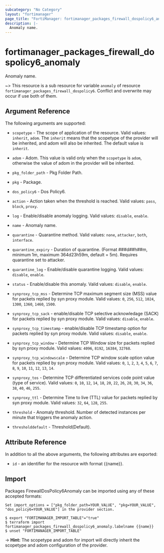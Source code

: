 ```yaml
---
subcategory: "No Category"
layout: "fortimanager"
page_title: "FortiManager: fortimanager_packages_firewall_dospolicy6_anomaly"
description: |-
  Anomaly name.
---
```


# fortimanager_packages_firewall_dospolicy6_anomaly
Anomaly name.

~> This resource is a sub resource for variable `anomaly` of resource `fortimanager_packages_firewall_dospolicy6`. Conflict and overwrite may occur if use both of them.



## Argument Reference


The following arguments are supported:

* `scopetype` - The scope of application of the resource. Valid values: `inherit`, `adom`. The `inherit` means that the scopetype of the provider will be inherited, and adom will also be inherited. The default value is `inherit`.
* `adom` - Adom. This value is valid only when the `scopetype` is `adom`, otherwise the value of adom in the provider will be inherited.
* `pkg_folder_path` - Pkg Folder Path.
* `pkg` - Package.
* `dos_policy6` - Dos Policy6.

* `action` - Action taken when the threshold is reached. Valid values: `pass`, `block`, `proxy`.

* `log` - Enable/disable anomaly logging. Valid values: `disable`, `enable`.

* `name` - Anomaly name.
* `quarantine` - Quarantine method. Valid values: `none`, `attacker`, `both`, `interface`.

* `quarantine_expiry` - Duration of quarantine. (Format ###d##h##m, minimum 1m, maximum 364d23h59m, default = 5m). Requires quarantine set to attacker.
* `quarantine_log` - Enable/disable quarantine logging. Valid values: `disable`, `enable`.

* `status` - Enable/disable this anomaly. Valid values: `disable`, `enable`.

* `synproxy_tcp_mss` - Determine TCP maximum segment size (MSS) value for packets replied by syn proxy module. Valid values: `0`, `256`, `512`, `1024`, `1300`, `1360`, `1460`, `1500`.

* `synproxy_tcp_sack` - enable/disable TCP selective acknowledage (SACK) for packets replied by syn proxy module. Valid values: `disable`, `enable`.

* `synproxy_tcp_timestamp` - enable/disable TCP timestamp option for packets replied by syn proxy module. Valid values: `disable`, `enable`.

* `synproxy_tcp_window` - Determine TCP Window size for packets replied by syn proxy module. Valid values: `4096`, `8192`, `16384`, `32768`.

* `synproxy_tcp_windowscale` - Determine TCP window scale option value for packets replied by syn proxy module. Valid values: `0`, `1`, `2`, `3`, `4`, `5`, `6`, `7`, `8`, `9`, `10`, `11`, `12`, `13`, `14`.

* `synproxy_tos` - Determine TCP differentiated services code point value (type of service). Valid values: `0`, `10`, `12`, `14`, `18`, `20`, `22`, `26`, `28`, `30`, `34`, `36`, `38`, `40`, `46`, `255`.

* `synproxy_ttl` - Determine Time to live (TTL) value for packets replied by syn proxy module. Valid values: `32`, `64`, `128`, `255`.

* `threshold` - Anomaly threshold. Number of detected instances per minute that triggers the anomaly action.
* `thresholddefault` - Threshold(Default).


## Attribute Reference

In addition to all the above arguments, the following attributes are exported:
* `id` - an identifier for the resource with format {{name}}.

## Import

Packages FirewallDosPolicy6Anomaly can be imported using any of these accepted formats:
```
Set import_options = ["pkg_folder_path=YOUR_VALUE", "pkg=YOUR_VALUE", "dos_policy6=YOUR_VALUE"] in the provider section.

$ export "FORTIMANAGER_IMPORT_TABLE"="true"
$ terraform import fortimanager_packages_firewall_dospolicy6_anomaly.labelname {{name}}
$ unset "FORTIMANAGER_IMPORT_TABLE"
```
-> **Hint:** The scopetype and adom for import will directly inherit the scopetype and adom configuration of the provider.
